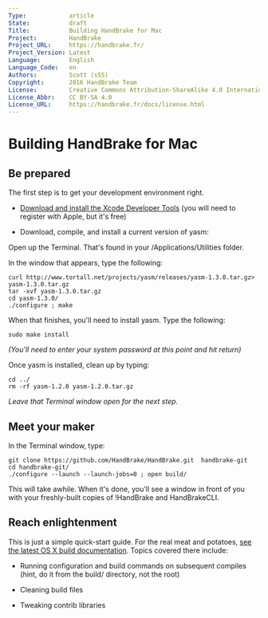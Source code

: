 ```yaml
---
Type:            article
State:           draft
Title:           Building HandBrake for Mac
Project:         HandBrake
Project_URL:     https://handbrake.fr/
Project_Version: Latest
Language:        English
Language_Code:   en
Authors:         Scott (s55)
Copyright:       2016 HandBrake Team
License:         Creative Commons Attribution-ShareAlike 4.0 International
License_Abbr:    CC BY-SA 4.0
License_URL:     https://handbrake.fr/docs/license.html
---
```


Building HandBrake for Mac
==========================

## Be prepared 

The first step is to get your development environment right.

 * [Download and install the Xcode Developer Tools](http://developer.apple.com/mac/) (you will need to register with Apple, but it's free)

 * Download, compile, and install a current version of yasm:

Open up the Terminal. That's found in your /Applications/Utilities folder. 

In the window that appears, type the following:

	curl http://www.tortall.net/projects/yasm/releases/yasm-1.3.0.tar.gz> yasm-1.3.0.tar.gz
	tar -xvf yasm-1.3.0.tar.gz
	cd yasm-1.3.0/
	./configure ; make


When that finishes, you'll need to install yasm. Type the following:
	
	sudo make install

*(You'll need to enter your system password at this point and hit return)*

Once yasm is installed, clean up by typing:

	cd ../
	rm -rf yasm-1.2.0 yasm-1.2.0.tar.gz 


*Leave that Terminal window open for the next step.*

## Meet your maker 

In the Terminal window, type:

	git clone https://github.com/HandBrake/HandBrake.git  handbrake-git
	cd handbrake-git/
	./configure --launch --launch-jobs=0 ; open build/


This will take awhile. When it's done, you'll see a window in front of you with your freshly-built copies of !HandBrake and HandBrakeCLI.

## Reach enlightenment 

This is just a simple quick-start guide. For the real meat and potatoes, [see the latest OS X build documentation](https://github.com/HandBrake/HandBrake/blob/master/doc/BUILD-Mac). Topics covered there include:

 * Running configuration and build commands on subsequent compiles (hint, do it from the build/ directory, not the root)

 * Cleaning build files
 
 * Tweaking contrib libraries
 
